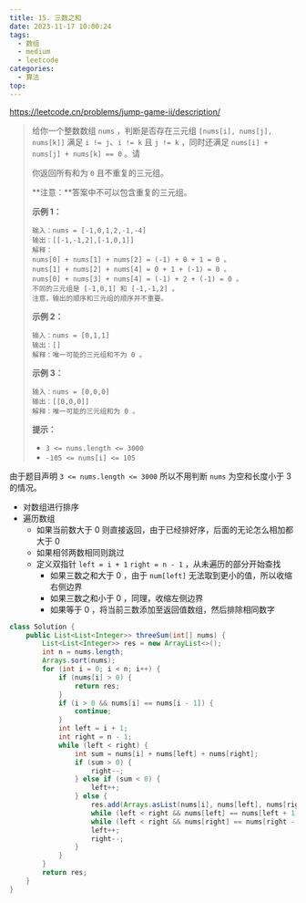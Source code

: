 ```yaml
---
title: 15. 三数之和
date: 2023-11-17 10:00:24
tags:
  - 数组
  - medium
  - leetcode
categories:
  - 算法
top:
---
```


https://leetcode.cn/problems/jump-game-ii/description/

<!-- more -->

> 给你一个整数数组 `nums` ，判断是否存在三元组 `[nums[i], nums[j], nums[k]]` 满足 `i != j`、`i != k` 且 `j != k` ，同时还满足 `nums[i] + nums[j] + nums[k] == 0` 。请
>
> 你返回所有和为 `0` 且不重复的三元组。
>
> **注意：**答案中不可以包含重复的三元组。
>
>  
>
>  
>
> **示例 1：**
>
> ```
> 输入：nums = [-1,0,1,2,-1,-4]
> 输出：[[-1,-1,2],[-1,0,1]]
> 解释：
> nums[0] + nums[1] + nums[2] = (-1) + 0 + 1 = 0 。
> nums[1] + nums[2] + nums[4] = 0 + 1 + (-1) = 0 。
> nums[0] + nums[3] + nums[4] = (-1) + 2 + (-1) = 0 。
> 不同的三元组是 [-1,0,1] 和 [-1,-1,2] 。
> 注意，输出的顺序和三元组的顺序并不重要。
> ```
>
> **示例 2：**
>
> ```
> 输入：nums = [0,1,1]
> 输出：[]
> 解释：唯一可能的三元组和不为 0 。
> ```
>
> **示例 3：**
>
> ```
> 输入：nums = [0,0,0]
> 输出：[[0,0,0]]
> 解释：唯一可能的三元组和为 0 。
> ```
>
>  
>
> **提示：**
>
> - `3 <= nums.length <= 3000`
> - `-105 <= nums[i] <= 105`

由于题目声明 `3 <= nums.length <= 3000` 所以不用判断 `nums` 为空和长度小于 3 的情况。

* 对数组进行排序
* 遍历数组
  * 如果当前数大于 0 则直接返回，由于已经排好序，后面的无论怎么相加都大于 0
  * 如果相邻两数相同则跳过
  * 定义双指针 `left = i + 1` `right = n - 1` ，从未遍历的部分开始查找
    * 如果三数之和大于 0 ，由于 `num[left]` 无法取到更小的值，所以收缩右侧边界
    * 如果三数之和小于 0 ，同理，收缩左侧边界
    * 如果等于 0 ，将当前三数添加至返回值数组，然后排除相同数字

```java
class Solution {
    public List<List<Integer>> threeSum(int[] nums) {
        List<List<Integer>> res = new ArrayList<>();
        int n = nums.length;
        Arrays.sort(nums);
        for (int i = 0; i < n; i++) {
            if (nums[i] > 0) {
                return res;
            }
            if (i > 0 && nums[i] == nums[i - 1]) {
                continue;
            }
            int left = i + 1;
            int right = n - 1;
            while (left < right) {
                int sum = nums[i] + nums[left] + nums[right];
                if (sum > 0) {
                    right--;
                } else if (sum < 0) {
                    left++;
                } else {
                    res.add(Arrays.asList(nums[i], nums[left], nums[right]));
                    while (left < right && nums[left] == nums[left + 1]) left++;
                    while (left < right && nums[right] == nums[right - 1]) right--;
                    left++;
                    right--;
                }
            }
        }
        return res;
    }
}
```

